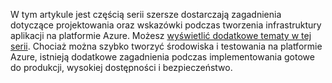 W tym artykule jest częścią serii szersze dostarczają zagadnienia dotyczące projektowania oraz wskazówki podczas tworzenia infrastruktury aplikacji na platformie Azure. Możesz [wyświetlić dodatkowe tematy w tej serii](#next-steps). Chociaż można szybko tworzyć środowiska i testowania na platformie Azure, istnieją dodatkowe zagadnienia podczas implementowania gotowe do produkcji, wysokiej dostępności i bezpieczeństwo.

